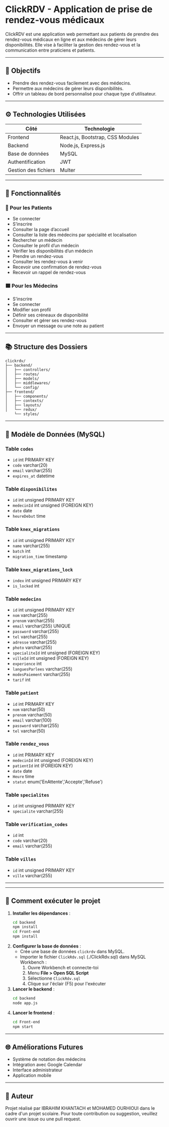 # ClickRDV - Application de prise de rendez-vous médicaux

ClickRDV est une application web permettant aux patients de prendre des rendez-vous médicaux en ligne et aux médecins de gérer leurs disponibilités. Elle vise à faciliter la gestion des rendez-vous et la communication entre praticiens et patients.

---

## 🎯 Objectifs

- Prendre des rendez-vous facilement avec des médecins.
- Permettre aux médecins de gérer leurs disponibilités.
- Offrir un tableau de bord personnalisé pour chaque type d'utilisateur.

---

## ⚙️ Technologies Utilisées

| Côté                 | Technologie                      |
| -------------------- | -------------------------------- |
| Frontend             | React.js, Bootstrap, CSS Modules |
| Backend              | Node.js, Express.js              |
| Base de données      | MySQL                            |
| Authentification     | JWT                              |
| Gestion des fichiers | Multer                           |

---

## 📅 Fonctionnalités

### 🔷 Pour les Patients

- Se connecter
- S’inscrire
- Consulter la page d’accueil
- Consulter la liste des médecins par spécialité et localisation
- Rechercher un médecin
- Consulter le profil d’un médecin
- Vérifier les disponibilités d’un médecin
- Prendre un rendez-vous
- Consulter les rendez-vous à venir
- Recevoir une confirmation de rendez-vous
- Recevoir un rappel de rendez-vous

### 🟩 Pour les Médecins

- S’inscrire
- Se connecter
- Modifier son profil
- Définir ses créneaux de disponibilité
- Consulter et gérer ses rendez-vous
- Envoyer un message ou une note au patient

---

## 📚 Structure des Dossiers

```
clickrdv/
├── backend/
│   ├── controllers/
│   ├── routes/
│   ├── models/
│   ├── middlewares/
│   └── config/
├── frontend/
│   ├── components/
│   ├── contexts/
│   ├── layouts/
│   └── redux/
    └── styles/
```

---

## 📂 Modèle de Données (MySQL)

### Table `codes`

- `id` int PRIMARY KEY
- `code` varchar(20)
- `email` varchar(255)
- `expires_at` datetime

### Table `disponibilites`

- `id` int unsigned PRIMARY KEY
- `medecinId` int unsigned (FOREIGN KEY)
- `date` date
- `heureDebut` time

### Table `knex_migrations`

- `id` int unsigned PRIMARY KEY
- `name` varchar(255)
- `batch` int
- `migration_time` timestamp

### Table `knex_migrations_lock`

- `index` int unsigned PRIMARY KEY
- `is_locked` int

### Table `medecins`

- `id` int unsigned PRIMARY KEY
- `nom` varchar(255)
- `prenom` varchar(255)
- `email` varchar(255) UNIQUE
- `password` varchar(255)
- `tel` varchar(255)
- `adresse` varchar(255)
- `photo` varchar(255)
- `specialiteId` int unsigned (FOREIGN KEY)
- `villeId` int unsigned (FOREIGN KEY)
- `experience` int
- `languesParlees` varchar(255)
- `modesPaiement` varchar(255)
- `tarif` int

### Table `patient`

- `id` int PRIMARY KEY
- `nom` varchar(50)
- `prenom` varchar(50)
- `email` varchar(100)
- `password` varchar(255)
- `tel` varchar(50)

### Table `rendez_vous`

- `id` int PRIMARY KEY
- `medecinId` int unsigned (FOREIGN KEY)
- `patientId` int (FOREIGN KEY)
- `date` date
- `Heure` time
- `statut` enum('EnAttente','Accepte','Refuse')

### Table `specialites`

- `id` int unsigned PRIMARY KEY
- `specialite` varchar(255)

### Table `verification_codes`

- `id` int
- `code` varchar(20)
- `email` varchar(255)

### Table `villes`

- `id` int unsigned PRIMARY KEY
- `ville` varchar(255)

---

---

## 🚀 Comment exécuter le projet

1. **Installer les dépendances** :
   ```bash
   cd backend
   npm install
   cd Front-end
   npm install
   ```
2. **Configurer la base de données** :
   - Crée une base de données `clickrdv` dans MySQL.
   - Importer le fichier `ClickRdv.sql` (./ClickRdv.sql) dans MySQL Workbench :
     1. Ouvre Workbench et connecte-toi
     2. Menu **File > Open SQL Script**
     3. Sélectionne `ClickRdv.sql`
     4. Clique sur l'éclair (F5) pour l'exécuter
3. **Lancer le backend** :
   ```bash
   cd backend
   node app.js
   ```
4. **Lancer le frontend** :
   ```bash
   cd Front-end
   npm start
   ```

---

## 🌐 Améliorations Futures

- Système de notation des médecins
- Intégration avec Google Calendar
- Interface administrateur
- Application mobile

---

## 📅 Auteur

Projet réalisé par IBRAHIM KHANTACH et MOHAMED OURHIOUI dans le cadre d'un projet scolaire. Pour toute contribution ou suggestion, veuillez ouvrir une issue ou une pull request.

